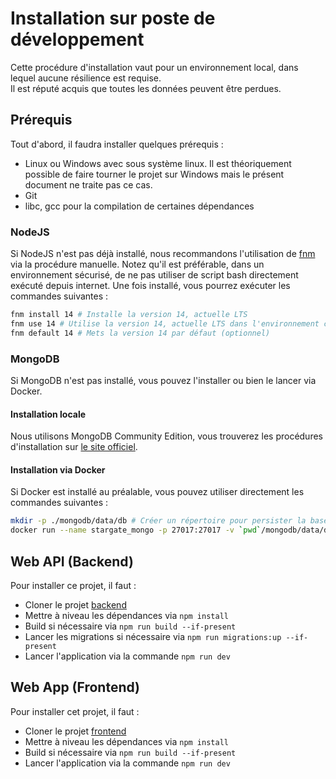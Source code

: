 # Installation sur poste de développement

Cette procédure d'installation vaut pour un environnement local, dans lequel aucune résilience est requise.  
Il est réputé acquis que toutes les données peuvent être perdues.

## Prérequis

Tout d'abord, il faudra installer quelques prérequis :

* Linux ou Windows avec sous système linux. Il est théoriquement possible de faire tourner le projet sur Windows mais le présent document ne traite pas ce cas.
* Git
* libc, gcc pour la compilation de certaines dépendances

### NodeJS

Si NodeJS n'est pas déjà installé, nous recommandons l'utilisation de [fnm](https://github.com/Schniz/fnm) via la procédure manuelle.
Notez qu'il est préférable, dans un environnement sécurisé, de ne pas utiliser de script bash directement exécuté depuis internet.
Une fois installé, vous pourrez exécuter les commandes suivantes :
```bash
fnm install 14 # Installe la version 14, actuelle LTS
fnm use 14 # Utilise la version 14, actuelle LTS dans l'environnement courant
fnm default 14 # Mets la version 14 par défaut (optionnel) 
```

### MongoDB

Si MongoDB n'est pas installé, vous pouvez l'installer ou bien le lancer via Docker.

#### Installation locale

Nous utilisons MongoDB Community Edition, vous trouverez les procédures d'installation sur [le site officiel](https://docs.mongodb.com/manual/installation/).

#### Installation via Docker

Si Docker est installé au préalable, vous pouvez utiliser directement les commandes suivantes :
```bash
mkdir -p ./mongodb/data/db # Créer un répertoire pour persister la base de données.
docker run --name stargate_mongo -p 27017:27017 -v `pwd`/mongodb/data/db:/data/db -d mongo:5.0 # Créé et lance un conteneur
```

## Web API (Backend)

Pour installer ce projet, il faut :

* Cloner le projet [backend](https://gitlab.com/fabnum-minarm/stargate/backend)
* Mettre à niveau les dépendances via `npm install`
* Build si nécessaire via `npm run build --if-present`
* Lancer les migrations si nécessaire via `npm run migrations:up --if-present`
* Lancer l'application via la commande `npm run dev`

## Web App (Frontend)

Pour installer cet projet, il faut :

* Cloner le projet [frontend](https://gitlab.com/fabnum-minarm/stargate/frontend)
* Mettre à niveau les dépendances via `npm install`
* Build si nécessaire via `npm run build --if-present`
* Lancer l'application via la commande `npm run dev`
